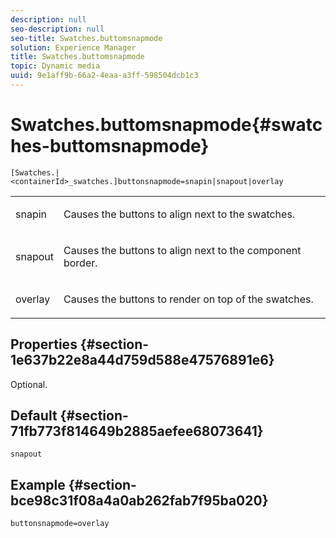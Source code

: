 ```yaml
---
description: null
seo-description: null
seo-title: Swatches.buttomsnapmode
solution: Experience Manager
title: Swatches.buttomsnapmode
topic: Dynamic media
uuid: 9e1aff9b-66a2-4eaa-a3ff-598504dcb1c3
---
```


# Swatches.buttomsnapmode{#swatches-buttomsnapmode}

 `[Swatches.|<containerId>_swatches.]buttonsnapmode=snapin|snapout|overlay`

<table id="table_4322E3ECE9354016B891F5E7A35D6A2A"> 
 <tbody> 
  <tr> 
   <td> <p> <span class="codeph"> <span class="varname"> snapin</span> </span> </p> </td> 
   <td> <p>Causes the buttons to align next to the swatches. </p> </td> 
  </tr> 
  <tr> 
   <td> <p> <span class="codeph"> <span class="varname"> snapout</span> </span> </p> </td> 
   <td> <p>Causes the buttons to align next to the component border. </p> </td> 
  </tr> 
  <tr> 
   <td> <p> <span class="codeph"> <span class="varname"> overlay</span> </span> </p> </td> 
   <td> <p>Causes the buttons to render on top of the swatches. </p> </td> 
  </tr> 
 </tbody> 
</table>

## Properties {#section-1e637b22e8a44d759d588e47576891e6}

Optional.

## Default {#section-71fb773f814649b2885aefee68073641}

`snapout`

## Example {#section-bce98c31f08a4a0ab262fab7f95ba020}

`buttonsnapmode=overlay` 
